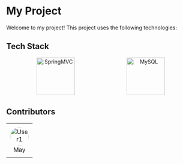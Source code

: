 # My Project

Welcome to my project! This project uses the following technologies:

## Tech Stack

<div align="center">
  <img src="https://img.shields.io/badge/SpringMVC-6DB33F?style=for-the-badge&logo=spring&logoColor=white" alt="SpringMVC" style="height:100px; margin-right:10px; width:45%;"/>
  <img src="https://img.shields.io/badge/MySQL-4479A1?style=for-the-badge&logo=mysql&logoColor=white" alt="MySQL" style="height:100px; width:45%;"/>
</div>

## Contributors

<div align="center">
<table style="border-collapse: collapse; width: auto; margin: auto;">
  <tr>
    <td style="text-align:center; padding: 10px;">
      <a href="https://github.com/username1" target="_blank" rel="noopener noreferrer">
        <img src="https://avatars.githubusercontent.com/username1" alt="User1" style="width:50px; height:50px; border-radius:50%;"/>
      </a>
      <br/>
      <p style="margin:0;">May</p>
    </td>
</table>
</div>

